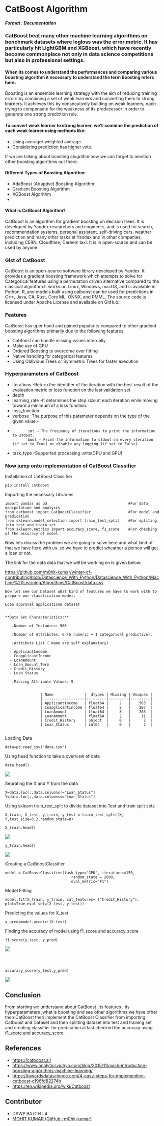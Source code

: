 
# CatBoost Algorithm 


##### Format : Documentation


### CatBoost beat many other machine learning algorithms on benchmark datasets where logloss was the error metric. It has particularly hit LightGBM and XGBoost, which have recently become commonplace not only in data science competitions but also in professional settings.


#### When its comes to understand the performances and comparing various boosting algorithm it necessary to understand the term Boosting refers here.


Boosting is an ensemble learning strategy with the aim of reducing training errors by combining a set of weak learners and converting them to strong learners. It achieves this by consecutively building on weak learners, each trying to compensate for the weakness of its predecessor in order to generate one strong prediction rule.


#### To convert weak learner to strong learner, we’ll combine the prediction of each weak learner using methods like:
- Using average/ weighted average.
- Considering prediction has higher vote.


If we are talking about boosting alogrithm how we can forget to mention other boosting algorithms out there.


#### Different Types of Boosting Algorithm:
* AdaBoost (Adaptive) Boosting Algorithm
* Gradient Boosting Algorithm
* XGBoost Algorithm
* 

#### What is CatBoost Algorithm?

CatBoost is an algorithm for gradient boosting on decision trees. It is developed by Yandex researchers and engineers, and is used for search, recommendation systems, personal assistant, self-driving cars, weather prediction and many other tasks at Yandex and in other companies, including CERN, Cloudflare, Careem taxi. It is in open-source and can be used by anyone.

### Gist of CatBoost

CatBoost is an open-source software library developed by Yandex. It provides a gradient boosting framework which attempts to solve for Categorical features using a permutation driven alternative compared to the classical algorithm.It works on Linux, Windows, macOS, and is available in Python, R, and models built using catboost can be used for predictions in C++, Java, C#, Rust, Core ML, ONNX, and PMML. The source code is licensed under Apache License and available on GitHub.


### Features

CatBoost has uper hand and gained popularity compared to other gradient boosting algorithms primarily due to the following features.

- CatBoost can handle missing values internally
- Make use of GPU
- Ordered Boosting to overcome over fitting
- Native handling for categorical features
- Using Oblivious Trees or Symmetric Trees for faster execution



### Hyperparameters  of CatBoost 

- iterations -Return the identifier of the iteration with the best result of the evaluation metric or loss function on the last validation set
- depth
- learning_rate -It determines the step size at each iteration while moving toward a minimum of a loss function.
- loss_function
- verbose -The purpose of this parameter depends on the type of the given value:-
-
             int — The frequency of iterations to print the information to stdout.
             bool — Print the information to stdout on every iteration (if set to True) or disable any logging (if set to False).
- task_type -Supported processing units(CPU and GPU)




### Now jump onto implementation of CatBoost Classifier  


Installation of CatBoost Classifier

```
pip install catboost 
```


Importing the necessary Libraries

```
import pandas as pd                                     #For data manipulation and analysis
from catboost import CatBoostClassifier                 #For model and predication
from sklearn.model_selection import train_test_split    #For spliting into test and train set
from sklearn.metrics import accuracy_score, f1_score    #For checking of the accuracy of model
```


Now lets dicuss the problem we are going to solve here and what kind of that we have here with us.
so we have to predict wheather a person will get a loan or not.



The link for the data data that we will be working on is given  below:

https://github.com/m0hit-kumar/winter-of-contributing/blob/Datascience_With_Python/Datascience_With_Python/Machine%20Learning/Algorithms/CatBoost/data.csv



```
Now let see our Dataset what kind of features we have to work with to prepare our classfication model.

Loan approval applicationn dataset
----------------------------------

**Data Set Characteristics:** 

   :Number of Instances: 506 

   :Number of Attributes: 6 (5 numeric + 1 categorical predictive).
   
   :Attribute List ( Name are self explanatory)
   
  - ApplicantIncome
  - CoapplicantIncome
  - LoanAmount
  - Loan_Amount_Term
  - Credit_History
  - Loan_Status
  
   :Missing Attribute Values: 9
              

                | Name              |  dtypes | Missing | Uniques |
                | ------------------|---------|---------|---------|
                | ApplicantIncome   | float64 |     2   |    503  |
                | CoapplicantIncome | float64 |     2   |    287  |
                | LoanAmount        | float64 |     3   |    203  |
                | LoanAmount        | float64 |     2   |     11  |
                | Credit_History    | object  |     0   |      2  |
                | Loan_Status       | int64   |     0   |      2  |


```



Loading Data

```
data=pd.read_csv("data.csv")
```


Using head function to take a overview of data

```
data.head()
```
<img src="https://github.com/m0hit-kumar/winter-of-contributing/blob/Datascience_With_Python/Datascience_With_Python/Machine%20Learning/Algorithms/CatBoost/Images/1.png">
     </img>


Seprating the X and Y from the data

```
X=data.loc[:,data.columns!="Loan_Status"]
Y=data.loc[:,data.columns=="Loan_Status"]
```


Using sklearn train_test_split to divide dataset into Test and train spilt sets
```
X_train, X_test, y_train, y_test = train_test_split(X, Y,test_size=0.2,random_state=0)
```



```
X_train.head()
```
<img src="https://github.com/m0hit-kumar/winter-of-contributing/blob/Datascience_With_Python/Datascience_With_Python/Machine%20Learning/Algorithms/CatBoost/Images/2.png">
     </img>



```
y_train.head()
```
<img src="https://github.com/m0hit-kumar/winter-of-contributing/blob/Datascience_With_Python/Datascience_With_Python/Machine%20Learning/Algorithms/CatBoost/Images/3.png">
     </img>



Creating a CatBoostClassifier

```
model = CatBoostClassifier(task_type='GPU', iterations=150, 
                              random_state = 2000, 
                              eval_metric="F1")
```



Model Fitting

```
model.fit(X_train, y_train, cat_features= ["Credit_History"], plot=True,eval_set=(X_test, y_test))
```


Predicting the values for X_test

```
y_pred=model.predict(X_test)
```



Finding the accuracy of model using f1_score and accuracy_score

```
f1_score(y_test, y_pred)
```
<img src="https://github.com/m0hit-kumar/winter-of-contributing/blob/Datascience_With_Python/Datascience_With_Python/Machine%20Learning/Algorithms/CatBoost/Images/4.png">
     </img>

```



accuracy_score(y_test,y_pred)
```
<img src="https://github.com/m0hit-kumar/winter-of-contributing/blob/Datascience_With_Python/Datascience_With_Python/Machine%20Learning/Algorithms/CatBoost/Images/5.png">
     </img>




## Conclusion
From starting we understand about CatBoost ,its features , its hyperparameters ,what is boosting and see other algorithms we have other then CatBoost then implement the CatBoost Classifier from importing Catboost and Dataset and then splitting dataset into test and training set and creating classifier for predication at last checked the accuracy using f1_score and accuracy_score.

## References

- https://catboost.ai/
- https://www.analyticsvidhya.com/blog/2015/11/quick-introduction-boosting-algorithms-machine-learning/
- https://towardsdatascience.com/4-easy-steps-for-implementing-catboost-c196fd82274b
- https://en.wikipedia.org/wiki/Catboost
  
## Contributor

- DSWP BATCH : 4
- <a href="https://github.com/m0hit-kumar">MOHIT KUMAR   (GitHub : m0hit-kumar)</a> 





